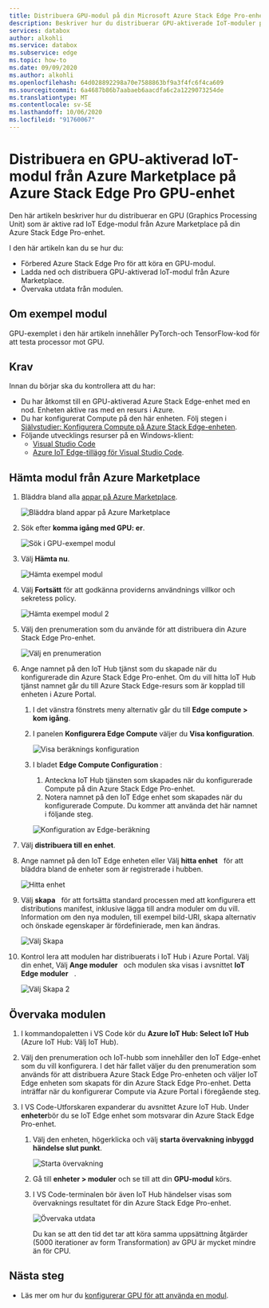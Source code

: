 ```yaml
---
title: Distribuera GPU-modul på din Microsoft Azure Stack Edge Pro-enhet från Azure Marketplace | Microsoft Docs
description: Beskriver hur du distribuerar GPU-aktiverade IoT-moduler på din Azure Stack Edge Pro GPU-enhet.
services: databox
author: alkohli
ms.service: databox
ms.subservice: edge
ms.topic: how-to
ms.date: 09/09/2020
ms.author: alkohli
ms.openlocfilehash: 64d028892298a70e7588863bf9a3f4fc6f4ca609
ms.sourcegitcommit: 6a4687b86b7aabaeb6aacdfa6c2a1229073254de
ms.translationtype: MT
ms.contentlocale: sv-SE
ms.lasthandoff: 10/06/2020
ms.locfileid: "91760067"
---
```

# <a name="deploy-a-gpu-enabled-iot-module-from-azure-marketplace-on-azure-stack-edge-pro-gpu-device"></a>Distribuera en GPU-aktiverad IoT-modul från Azure Marketplace på Azure Stack Edge Pro GPU-enhet

Den här artikeln beskriver hur du distribuerar en GPU (Graphics Processing Unit) som är aktive rad IoT Edge-modul från Azure Marketplace på din Azure Stack Edge Pro-enhet. 

I den här artikeln kan du se hur du:
  - Förbered Azure Stack Edge Pro för att köra en GPU-modul.
  - Ladda ned och distribuera GPU-aktiverad IoT-modul från Azure Marketplace.
  - Övervaka utdata från modulen.

## <a name="about-sample-module"></a>Om exempel modul

GPU-exemplet i den här artikeln innehåller PyTorch-och TensorFlow-kod för att testa processor mot GPU.

## <a name="prerequisites"></a>Krav

Innan du börjar ska du kontrollera att du har:

- Du har åtkomst till en GPU-aktiverad Azure Stack Edge-enhet med en nod. Enheten aktive ras med en resurs i Azure. 
- Du har konfigurerat Compute på den här enheten. Följ stegen i [Självstudier: Konfigurera Compute på Azure Stack Edge-enheten](azure-stack-edge-gpu-deploy-configure-compute.md).
- Följande utvecklings resurser på en Windows-klient:
    - [Visual Studio Code](https://code.visualstudio.com/)  
    - [Azure IoT Edge-tillägg för Visual Studio Code](https://marketplace.visualstudio.com/items?itemName=vsciot-vscode.azure-iot-edge).   


## <a name="get-module-from-azure-marketplace"></a>Hämta modul från Azure Marketplace

1. Bläddra bland alla [appar på Azure Marketplace](https://azuremarketplace.microsoft.com/marketplace/apps).

    ![Bläddra bland appar på Azure Marketplace](media/azure-stack-edge-gpu-deploy-sample-module-marketplace/browse-apps-marketplace-1.png)

2. Sök efter **komma igång med GPU: er**.

    ![Sök i GPU-exempel modul](media/azure-stack-edge-gpu-deploy-sample-module-marketplace/search-gpu-sample-module-1.png)

3. Välj **Hämta nu**.

    ![Hämta exempel modul](media/azure-stack-edge-gpu-deploy-sample-module-marketplace/get-sample-module-1.png)

4. Välj **Fortsätt** för att godkänna providerns användnings villkor och sekretess policy. 

    ![Hämta exempel modul 2](media/azure-stack-edge-gpu-deploy-sample-module-marketplace/terms-of-use-1.png)

5. Välj den prenumeration som du använde för att distribuera din Azure Stack Edge Pro-enhet.

    ![Välj en prenumeration](media/azure-stack-edge-gpu-deploy-sample-module-marketplace/select-subscription-1.png)

6. Ange namnet på den IoT Hub tjänst som du skapade när du konfigurerade din Azure Stack Edge Pro-enhet. Om du vill hitta IoT Hub tjänst namnet går du till Azure Stack Edge-resurs som är kopplad till enheten i Azure Portal. 

    1. I det vänstra fönstrets meny alternativ går du till **Edge compute > kom igång**. 

    1. I panelen **Konfigurera Edge Compute** väljer du **Visa konfiguration**. 

        ![Visa beräknings konfiguration](media/azure-stack-edge-gpu-deploy-sample-module-marketplace/view-config-1.png)

    1. I bladet **Edge Compute Configuration** :

        1. Anteckna IoT Hub tjänsten som skapades när du konfigurerade Compute på din Azure Stack Edge Pro-enhet.
        2. Notera namnet på den IoT Edge enhet som skapades när du konfigurerade Compute. Du kommer att använda det här namnet i följande steg.

        ![Konfiguration av Edge-beräkning](media/azure-stack-edge-gpu-deploy-sample-module/view-compute-config-1.png)

10. Välj **distribuera till en enhet**.

11. Ange namnet på den IoT Edge enheten eller Välj **hitta enhet**   för att bläddra bland de enheter som är registrerade i hubben.

    ![Hitta enhet](media/azure-stack-edge-gpu-deploy-sample-module-marketplace/find-device-1.png)

12. Välj **skapa**   för att fortsätta standard processen med att konfigurera ett distributions manifest, inklusive lägga till andra moduler om du vill. Information om den nya modulen, till exempel bild-URI, skapa alternativ och önskade egenskaper är fördefinierade, men kan ändras.

    ![Välj Skapa](media/azure-stack-edge-gpu-deploy-sample-module-marketplace/target-devices-iot-edge-module-1.png)


13. Kontrol lera att modulen har distribuerats i IoT Hub i Azure Portal. Välj din enhet, Välj **Ange moduler**   och modulen ska visas i avsnittet **IoT Edge moduler**   .

    ![Välj Skapa 2](media/azure-stack-edge-gpu-deploy-sample-module-marketplace/running-module-iotres-1.png)

## <a name="monitor-the-module"></a>Övervaka modulen  

1. I kommandopaletten i VS Code kör du **Azure IoT Hub: Select IoT Hub** (Azure IoT Hub: Välj IoT Hub).

2. Välj den prenumeration och IoT-hubb som innehåller den IoT Edge-enhet som du vill konfigurera. I det här fallet väljer du den prenumeration som används för att distribuera Azure Stack Edge Pro-enheten och väljer IoT Edge enheten som skapats för din Azure Stack Edge Pro-enhet. Detta inträffar när du konfigurerar Compute via Azure Portal i föregående steg.

3. I VS Code-Utforskaren expanderar du avsnittet Azure IoT Hub. Under **enheter**bör du se IoT Edge enhet som motsvarar din Azure Stack Edge Pro-enhet. 

    1. Välj den enheten, högerklicka och välj **starta övervakning inbyggd händelse slut punkt**.
  
        ![Starta övervakning](media/azure-stack-edge-gpu-deploy-sample-module/monitor-builtin-event-endpoint-1.png)  

    2. Gå till **enheter > moduler** och se till att din **GPU-modul** körs.

    3. I VS Code-terminalen bör även IoT Hub händelser visas som övervaknings resultatet för din Azure Stack Edge Pro-enhet.

        ![Övervaka utdata](media/azure-stack-edge-gpu-deploy-sample-module/monitor-events-output-1.png) 

        Du kan se att den tid det tar att köra samma uppsättning åtgärder (5000 iterationer av form Transformation) av GPU är mycket mindre än för CPU.

## <a name="next-steps"></a>Nästa steg

- Läs mer om hur du [konfigurerar GPU för att använda en modul](azure-stack-edge-j-series-configure-gpu-modules.md).
